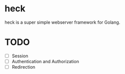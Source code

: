# heck

heck is a super simple webserver framework for Golang.

# TODO

- [ ] Session
- [ ] Authentication and Authorization
- [ ] Redirection